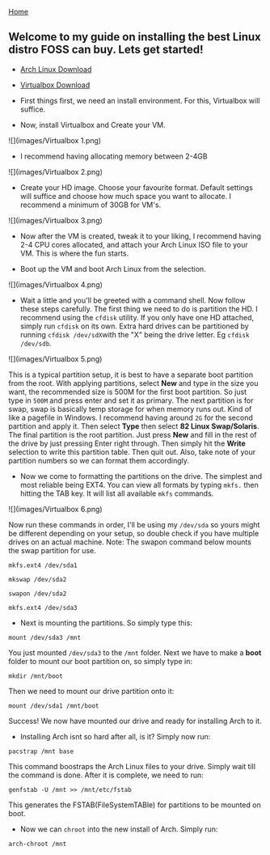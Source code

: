 [Home](index.md)

## Welcome to my guide on installing the best Linux distro FOSS can buy. Lets get started!
* [Arch Linux Download](https://www.archlinux.org/download/)
* [Virtualbox Download](https://www.virtualbox.org/wiki/Downloads)


* First things first, we need an install environment. For this, Virtualbox will suffice.

* Now, install Virtualbox and Create your VM.

![](images/Virtualbox 1.png)

* I recommend having allocating memory between 2-4GB

![](images/Virtualbox 2.png)

* Create your HD image. Choose your favourite format. Default settings will suffice and choose how much space you want to allocate. I recommend a minimum of 30GB for VM's.

![](images/Virtualbox 3.png)

* Now after the VM is created, tweak it to your liking, I recommend having 2-4 CPU cores allocated, and attach your Arch Linux ISO file to your VM. This is where the fun starts.

* Boot up the VM and boot Arch Linux from the selection.

![](images/Virtualbox 4.png)

* Wait a little and you'll be greeted with a command shell. Now follow these steps carefully. The first thing we need to do is partition the HD. I recommend using the `cfdisk` utility. If you only have one HD attached, simply run `cfdisk` on its own. Extra hard drives can be partitioned by running `cfdisk /dev/sdX`with the "X" being the drive letter. Eg `cfdisk /dev/sdb`.

![](images/Virtualbox 5.png)

This is a typical partition setup, it is best to have a separate boot partition from the root. With applying partitions, select **New** and type in the size you want, the recommended size is 500M for the first boot partition. So just type in `500M` and press enter and set it as primary. The next partition is for swap, swap is basically temp storage for when memory runs out. Kind of like a pagefile in Windows. I recommend having around `2G` for the second partition and apply it. Then select **Type** then select **82 Linux Swap/Solaris**. The final partition is the root partition. Just press **New** and fill in the rest of the drive by just pressing Enter right through. Then simply hit the **Write** selection to write this partition table. Then quit out. Also, take note of your partition numbers so we can format them accordingly.

* Now we come to formatting the partitions on the drive. The simplest and most reliable being EXT4. You can view all formats by typing `mkfs.` then hitting the TAB key. It will list all available `mkfs` commands.

![](images/Virtualbox 6.png)

Now run these commands in order, I'll be using my `/dev/sda` so yours might be different depending on your setup, so double check if you have multiple drives on an actual machine. Note: The swapon command below mounts the swap partition for use.

```
mkfs.ext4 /dev/sda1

mkswap /dev/sda2

swapon /dev/sda2

mkfs.ext4 /dev/sda3
```

* Next is mounting the partitions. So simply type this:
```
mount /dev/sda3 /mnt
```
You just mounted `/dev/sda3` to the `/mnt` folder. Next we have to make a **boot** folder to mount our boot partition on, so simply type in:
```
mkdir /mnt/boot
```
Then we need to mount our drive partition onto it:
```
mount /dev/sda1 /mnt/boot
```
Success! We now have mounted our drive and ready for installing Arch to it.

* Installing Arch isnt so hard after all, is it? Simply now run:
```
pacstrap /mnt base
```
This command boostraps the Arch Linux files to your drive. Simply wait till the command is done. After it is complete, we need to run:
```
genfstab -U /mnt >> /mnt/etc/fstab
```
This generates the FSTAB(FileSystemTABle) for partitions to be mounted on boot.

* Now we can `chroot` into the new install of Arch. Simply run:
```
arch-chroot /mnt
```
